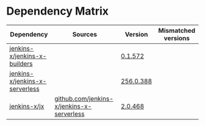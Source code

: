 # Dependency Matrix

Dependency | Sources | Version | Mismatched versions
---------- | ------- | ------- | -------------------
[jenkins-x/jenkins-x-builders](https://github.com/jenkins-x/jenkins-x-builders) |  | [0.1.572]() | 
[jenkins-x/jenkins-x-serverless](https://github.com/jenkins-x/jenkins-x-serverless) |  | [256.0.388](https://github.com/jenkins-x/jenkins-x-serverless/releases/tag/v256.0.388) | 
[jenkins-x/jx](https://github.com/jenkins-x/jx) | [github.com/jenkins-x/jenkins-x-serverless](https://github.com/jenkins-x/jenkins-x-serverless) | [2.0.468](https://github.com/jenkins-x/jx/releases/tag/v2.0.468) | 
